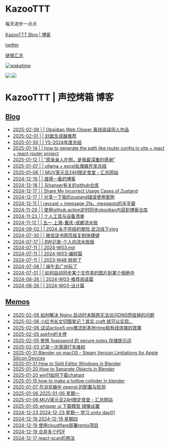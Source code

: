 # KazooTTT
每天进步一点点

[KazooTTT Blog | 博客](https://blog.kazoottt.top)

[twitter](https://x.com/KazooTTT)

[链接汇总](https://bento.me/kazoottt)

[![wakatime](https://wakatime.com/badge/user/d3dc2570-e4bf-4469-b0c2-127b495e8b91.svg)](https://wakatime.com/@d3dc2570-e4bf-4469-b0c2-127b495e8b91)

<a href="https://github.com/anuraghazra/github-readme-stats">
  <img align="left" src="https://github-readme-stats.vercel.app/api?username=KazooTTT&theme=radical" />
</a>

<a href="https://github.com/anuraghazra/github-readme-stats">
  <img src="https://github-readme-stats.vercel.app/api/top-langs/?username=KazooTTT&theme=radical" />
</a>

# KazooTTT | 声控烤箱 博客
## [Blog](https://blog.kazoottt.top/posts/)
<!-- BLOG-POST-LIST:START -->
 - [2025-02-06 |  | Obsidian Web Clipper 离线阅读同人作品](https://blog.kazoottt.top/posts/obsidian-web-clipper-offline-reading-fanfics/)
 - [2025-02-01 |  | 封面生成器推荐](https://blog.kazoottt.top/posts/cover-generator/)
 - [2025-01-30 |  | Y5-2024年度总结](https://blog.kazoottt.top/posts/2024-annual-summary/)
 - [2025-01-14 |  | how to generate the path like router config in vite + react + react-router project](https://blog.kazoottt.top/posts/how-to-generate-the-path-like-router-config-in-vite-react-react-router-project/)
 - [2025-01-12 |  | “原来亲人在侧，是我最深重的感谢”](https://blog.kazoottt.top/posts/plain-and-simple-is-true/)
 - [2025-01-07 |  | ollama + excel处理器开发总结](https://blog.kazoottt.top/posts/ollama-excel-processor-development-summary/)
 - [2025-01-06 |  | MUV家元旦24H限定食堂 - 汇总网站](https://blog.kazoottt.top/posts/milklovemuv/)
 - [2024-12-19 |  | 值得一看的博客](https://blog.kazoottt.top/posts/blogs-worth-reading/)
 - [2024-12-18 |  | 与hanser有关的github仓库](https://blog.kazoottt.top/posts/hanser-repository/)
 - [2024-12-17 |  | Share My Incorrect Usage Cases of Zustand](https://blog.kazoottt.top/posts/share-my-incorrect-usage-case-of-zustand-en/)
 - [2024-12-17 |  | 分享一下我的zustand错误使用案例](https://blog.kazoottt.top/posts/zustand-use-record/)
 - [2024-12-11 |  | raycast + imessage 2fa，messauto的半平替](https://blog.kazoottt.top/posts/raycast-imessage-2fa/)
 - [2024-11-29 |  | 使用github action定时同步obsidian内容到博客仓库](https://blog.kazoottt.top/posts/synchronize-profiles-to-remote-and-local-on-a-regular-basis/)
 - [2024-11-23 |  | 个人工具与设备清单](https://blog.kazoottt.top/posts/personal-tools-and-equipment-inventory-202502/)
 - [2024-11-12 |  | 五一 上海-重庆-成都流水账](https://blog.kazoottt.top/posts/may-1st-shanghai-chongqing-chengdu-flow-account/)
 - [2024-09-02 |  | 2024 永不完结的冒险 武汉线下vlog](https://blog.kazoottt.top/posts/yukari-2024-live/)
 - [2024-07-30 |  | 微信读书网页版复制快捷键](https://blog.kazoottt.top/posts/wechat-reading-web-version-copy-shortcut/)
 - [2024-07-17 |  | BW记录-个人向流水账版](https://blog.kazoottt.top/posts/bw-record-personal-notes/)
 - [2024-07-11 |  | 2024-W03.md](https://blog.kazoottt.top/posts/2024-W03/)
 - [2024-07-11 |  | 2024-W03-编程篇](https://blog.kazoottt.top/posts/2024-W03-programming/)
 - [2024-07-11 |  | 2023-W48 转岗了](https://blog.kazoottt.top/posts/2023-W48/)
 - [2024-07-08 |  | 端午去广州玩了](https://blog.kazoottt.top/posts/duanwu-guangzhou-trip/)
 - [2024-07-01 |  | 如何自动同步某个文件夹的图片到某个相册中](https://blog.kazoottt.top/posts/auto-sync-folder-to-album/)
 - [2024-06-26 |  | 2024-W03-推荐阅读篇](https://blog.kazoottt.top/posts/2024-W03-recommended-readings/)
 - [2024-06-26 |  | 2024-W03-设计篇](https://blog.kazoottt.top/posts/2024-W03-design/)<!-- BLOG-POST-LIST:END -->

## [Memos](https://blog.kazoottt.top/notes/)
<!-- MEMO-POST-LIST:START -->
 - [2025-02-08 如何解决 Nginx 启动时未联网无法访问DNS而挂掉的问题](https://blog.kazoottt.top/notes/nginx-startup-fix-configure-local-hosts-file/)
 - [2025-02-06 小红书长文切图笔记？其实 craft 就可以实现。](https://blog.kazoottt.top/notes/use-craft-to-cut-the-long-text-note-of-xiaohongshu/)
 - [2025-02-06 试试action5 pro推流到本地rtmp和有线连接的效果](https://blog.kazoottt.top/notes/action5-pro-obs-rtmp/)
 - [2025-02-05 askfm的关停](https://blog.kazoottt.top/notes/askfm-shutdown/)
 - [2025-02-05 使用 1password 的 secure notes 存储提示词](https://blog.kazoottt.top/notes/use-1password-secure-notes-to-store-prompt-templates/)
 - [2025-02-03 记录一次滴滴打车维权](https://blog.kazoottt.top/notes/record-a-ride-sharing-complaint/)
 - [2025-01-31 Blender on macOS - Steam Version Limitations for Apple Silicon Devices](https://blog.kazoottt.top/notes/blender-macos-steam-version-limitations/)
 - [2025-01-31 How to Split Editor Windows in Blender](https://blog.kazoottt.top/notes/split-window-in-blender/)
 - [2025-01-20 How to Separate Objects in Blender](https://blog.kazoottt.top/notes/how-to-separate-object-in-blender/)
 - [2025-01-20 win11如何下载chatgpt](https://blog.kazoottt.top/notes/win11chatgpt/)
 - [2025-01-15 how to make a hollow cylinder in blender](https://blog.kazoottt.top/notes/how-to-make-a-hollow-cylinder-in-blender/)
 - [2025-01-07 在浏览器中 opengl 的配置与检测](https://blog.kazoottt.top/notes/how-to-check-opengl-configuration-and-detection-in-browser/)
 - [2025-01-06 2025-01-06 星期一](https://blog.kazoottt.top/notes/diary-2025-01-06/)
 - [2025-01-06 MUV家元旦24H限定食堂 - 汇总网站](https://blog.kazoottt.top/notes/milklovemuv/)
 - [2025-01-05 whisper ui 下载模型 镜像设置](https://blog.kazoottt.top/notes/whisper-ui-download-model-mirror-setting/)
 - [2024-12-23 2024-12-23 星期一 学习 unity day01](https://blog.kazoottt.top/notes/diary-2024-12-23/)
 - [2024-12-19 2024-12-19 星期四](https://blog.kazoottt.top/notes/diary-2024-12-19/)
 - [2024-12-19 使用cloudflare部署remix项目](https://blog.kazoottt.top/notes/deploy-remix-app-by-cloudflare/)
 - [2024-12-19 合并多个PDF](https://blog.kazoottt.top/notes/merge-pdfs/)
 - [2024-12-17 react-scan的用法](https://blog.kazoottt.top/notes/react-scan/)<!-- MEMO-POST-LIST:END -->
